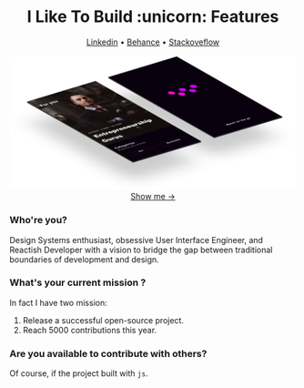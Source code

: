 <h1 align="center">I Like To Build :unicorn: Features</h1>
<div align="center">
 <a href="https://www.linkedin.com/in/ala-eddine-menai-6a020b159/"/>Linkedin<a/> •
 <a href="https://www.behance.net/menaialaeddine"/>Behance<a/> •
 <a href="https://stackexchange.com/users/10231365/menai-ala-eddine-aladdin"/>Stackoveflow<a/>
</div>
<br>

<img src="https://github.com/MenaiAla/MenaiAla/blob/master/smartmockups_ken8xvs3.png"/>
<div align="center"><a href="https://www.behance.net/gallery/103649345/Watch-Streaming-App">Show me → <a/></div>
 
### Who're you?
Design Systems enthusiast, obsessive User Interface Engineer, and Reactish Developer with a vision to bridge the gap between traditional boundaries of development and design.

### What's your current mission ?
In fact I have two mission: 

1. Release a successful open-source project.
2. Reach 5000 contributions this year.

### Are you available to contribute with others?
Of course, if the project built with `js`.
